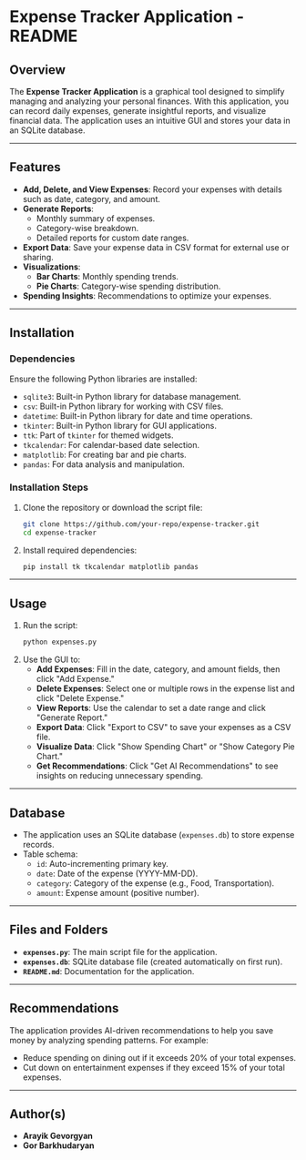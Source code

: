 # Expense Tracker Application - README

## Overview
The **Expense Tracker Application** is a graphical tool designed to simplify managing and analyzing your personal finances. With this application, you can record daily expenses, generate insightful reports, and visualize financial data. The application uses an intuitive GUI and stores your data in an SQLite database.

---

## Features
- **Add, Delete, and View Expenses**: Record your expenses with details such as date, category, and amount.
- **Generate Reports**:
  - Monthly summary of expenses.
  - Category-wise breakdown.
  - Detailed reports for custom date ranges.
- **Export Data**: Save your expense data in CSV format for external use or sharing.
- **Visualizations**:
  - **Bar Charts**: Monthly spending trends.
  - **Pie Charts**: Category-wise spending distribution.
- **Spending Insights**: Recommendations to optimize your expenses.

---

## Installation

### Dependencies
Ensure the following Python libraries are installed:

- `sqlite3`: Built-in Python library for database management.
- `csv`: Built-in Python library for working with CSV files.
- `datetime`: Built-in Python library for date and time operations.
- `tkinter`: Built-in Python library for GUI applications.
- `ttk`: Part of `tkinter` for themed widgets.
- `tkcalendar`: For calendar-based date selection.
- `matplotlib`: For creating bar and pie charts.
- `pandas`: For data analysis and manipulation.

### Installation Steps
1. Clone the repository or download the script file:
   ```bash
   git clone https://github.com/your-repo/expense-tracker.git
   cd expense-tracker
   ```
2. Install required dependencies:
   ```bash
   pip install tk tkcalendar matplotlib pandas
   ```

---

## Usage

1. Run the script:
   ```bash
   python expenses.py
   ```
2. Use the GUI to:
   - **Add Expenses**: Fill in the date, category, and amount fields, then click "Add Expense."
   - **Delete Expenses**: Select one or multiple rows in the expense list and click "Delete Expense."
   - **View Reports**: Use the calendar to set a date range and click "Generate Report."
   - **Export Data**: Click "Export to CSV" to save your expenses as a CSV file.
   - **Visualize Data**: Click "Show Spending Chart" or "Show Category Pie Chart."
   - **Get Recommendations**: Click "Get AI Recommendations" to see insights on reducing unnecessary spending.

---

## Database
- The application uses an SQLite database (`expenses.db`) to store expense records.
- Table schema:
  - `id`: Auto-incrementing primary key.
  - `date`: Date of the expense (YYYY-MM-DD).
  - `category`: Category of the expense (e.g., Food, Transportation).
  - `amount`: Expense amount (positive number).

---

## Files and Folders
- **`expenses.py`**: The main script file for the application.
- **`expenses.db`**: SQLite database file (created automatically on first run).
- **`README.md`**: Documentation for the application.

---

## Recommendations
The application provides AI-driven recommendations to help you save money by analyzing spending patterns. For example:
- Reduce spending on dining out if it exceeds 20% of your total expenses.
- Cut down on entertainment expenses if they exceed 15% of your total expenses.

---

## Author(s)
- **Arayik Gevorgyan**
- **Gor Barkhudaryan**
